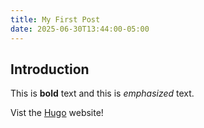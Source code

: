 ```yaml
---
title: My First Post
date: 2025-06-30T13:44:00-05:00
---
```


## Introduction

This is **bold** text and this is *emphasized* text.

Vist the [Hugo](https://gohugo.io) website!
